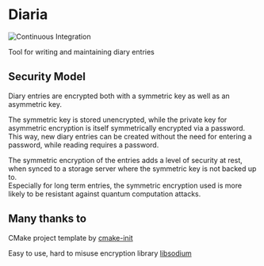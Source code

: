 # Diaria

![Continuous Integration](https://github.com/corrodedHash/diaria/actions/workflows/ci.yml/badge.svg?branch=main)

Tool for writing and maintaining diary entries

## Security Model

Diary entries are encrypted both with a symmetric key as well as an asymmetric key.

The symmetric key is stored unencrypted, while the private key for asymmetric encryption is
itself symmetrically encrypted via a password.  
This way, new diary entries can be created without the need for entering a password, while
reading requires a password.

The symmetric encryption of the entries adds a level of security at rest, when synced to a storage
server where the symmetric key is not backed up to.  
Especially for long term entries, the symmetric encryption used is more likely to be resistant against quantum computation attacks.

## Many thanks to
CMake project template by [cmake-init](https://github.com/friendlyanon/cmake-init)

Easy to use, hard to misuse encryption library [libsodium](https://doc.libsodium.org/)